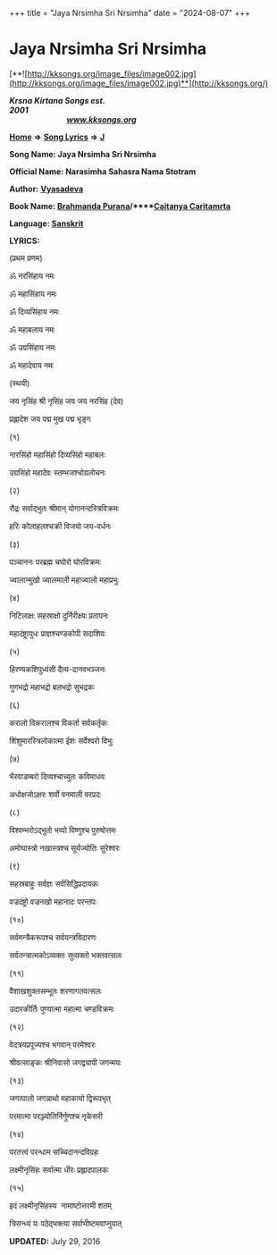 +++
title = "Jaya Nrsimha Sri Nrsimha"
date = "2024-08-07"
+++

# Jaya Nrsimha Sri Nrsimha
[**![http://kksongs.org/image_files/image002.jpg](http://kksongs.org/image_files/image002.jpg)**](http://kksongs.org/)

**_Krsna Kirtana Songs est. 2001_**                                                                                                                                                 **_www.kksongs.org_**

**[Home](http://kksongs.org/)** **⇒** **[Song Lyrics](http://kksongs.org/lyrics.html)** **⇒** **[J](http://kksongs.org/songs/song_j.html)**

**Song Name: Jaya Nrsimha Sri Nrsimha**

**Official Name: Narasimha Sahasra Nama Stotram**

**Author:** [**Vyasadeva**](http://kksongs.org/authors/list/vyasadeva.html)

**Book Name: [Brahmanda Purana](http://kksongs.org/authors/literature/brahmanda_purana.html)/****[Caitanya Caritamrta](http://kksongs.org/authors/literature/cc.html)**

**Language: [Sanskrit](http://kksongs.org/language/list/sanskrit.html)**

**LYRICS:**

(प्रथम प्रणम)

ॐ नरसिंहाय नमः

ॐ महासिंहाय नमः

ॐ दिव्यसिंहाय नमः

ॐ महाबलाय नमः

ॐ उग्रसिंहाय नमः

ॐ महादेवाय नमः

(स्थयी)

जय नृसिंह श्री नृसिंह जय जय नरसिंह (देव)

प्रह्लादेश जय पद्म मुख पद्म भृङ्ग

(१)

नारसिंहो महासिंहो दिव्यसिंहो महाबलः

उग्रसिंहो महादेवः स्तम्भजश्चोग्रलोचनः

(२)

रौद्रः सर्वाद्भुतः श्रीमान् योगानन्दस्त्रिविक्रमः

हरिः कोलाहलश्चक्री विजयो जय\-वर्धनः

(३)

पञ्चाननः परब्रह्म चघोरो घोरविक्रमः

ज्वालान्मुखो ज्वालमाली महाज्वालो महाप्रभुः

(४)

निटिलाक्षः सहस्राक्षो दुर्निरीक्ष्यः प्रतापनः

महादंष्ट्रायुधः प्राज्ञश्चण्डकोपी सदाशिवः

(५)

हिरण्यकशिपुध्वंसी दैत्य\-दानवभञ्जनः

गुणभद्रो महाभद्रो बलभद्रो सुभद्रकः

(६)

करालो विकरालश्च विकर्ता सर्वकर्तृकः

शिंशुमारस्त्रिलोकात्मा ईशः सर्वेश्वरो विभुः

(७)

भैरवाडम्बरो दिव्यश्चाच्युतः कविमाधवः

अधोक्षजोऽक्षरः शर्वो वनमाली वरप्रदः

(८)

विश्वम्भरोऽद्भुतो भव्यो विष्णुश्च पुरुषोत्तमः

अमोघास्त्रो नखास्त्रश्च सूर्यज्योतिः सुरेश्वरः

(९)

सहस्रबाहुः सर्वज्ञः सर्वसिद्धिप्रदायकः

वज्रदंष्ट्रो वज्रनखो महानादः परन्तपः

(१०)

सर्वमन्त्रैकरूपश्च सर्वयन्त्रविदारणः

सर्वतन्त्रात्मकोऽव्यक्तः सुव्यक्तो भक्तवत्सलः

(११)

वैशाखशुक्लसम्भूतः शरणागतवत्सलः

उदारकीर्तिः पुण्यात्मा महात्मा चण्डविक्रमः

(१२)

वेदत्रयप्रपूज्यश्च भगवान् परमेश्वरः

श्रीवत्साङ्कः श्रीनिवासो जगद्व्यापी जगन्मयः

(१३)

जगत्पालो जगन्नाथो महाकायो द्विरूपभृत्

परमात्मा परञ्ज्योतिर्निर्गुणश्च नृकेसरी

(१४)

परतत्त्वं परन्धाम सच्चिदानन्दविग्रहः

लक्ष्मीनृसिंहः सर्वात्मा धीरः प्रह्लादपालकः

(१५)

इदं लक्ष्मीनृसिंहस्य  नामाष्टोत्तरमी शतम्

त्रिसन्ध्यं यः पठेद्भक्त्या सर्वाभीष्टमवाप्नुयात्

**UPDATED:** July 29, 2016